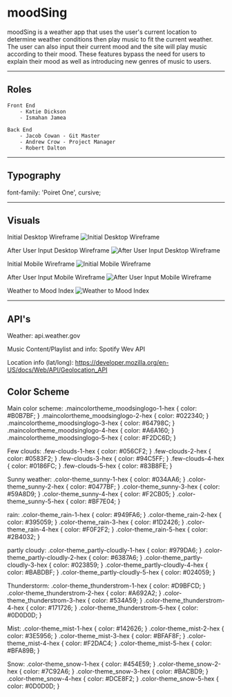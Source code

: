 # moodSing 
moodSing is a weather app that uses the user's current location to determine weather conditions then play music to fit the current weather. The user can also input their current mood and the site will play music according to their mood. These features bypass the need for users to explain their mood as well as introducing new genres of music to users. 

------------------
## Roles

```
Front End 
    - Katie Dickson 
    - Ismahan Jamea
```
```
Back End 
    - Jacob Cowan - Git Master
    - Andrew Crow - Project Manager
    - Robert Dalton
```
------------------
## Typography 

font-family: 'Poiret One', cursive;

<link href="https://fonts.googleapis.com/css2?family=Poiret+One&display=swap" rel="stylesheet">

-------------------
## Visuals

Initial Desktop Wireframe
![ Initial Desktop Wireframe ](./images/desktop1.png)

After User Input Desktop Wireframe
![ After User Input Desktop Wireframe ](./images/desktop2.png)

Initial Mobile Wireframe
![ Initial Mobile Wireframe ](./images/phone1.png)

After User Input Mobile Wireframe
![ After User Input Mobile Wireframe ](./images/phone2.png)

Weather to Mood Index
![ Weather to Mood Index ](./images/weather-mood-to-spotify-param-v2.png)

--------------------
## API's

Weather:
api.weather.gov

Music Content/Playlist and info:
Spotify Wev API

Location info (lat/long):
https://developer.mozilla.org/en-US/docs/Web/API/Geolocation_API

## Color Scheme

Main color scheme:
.maincolortheme_moodsinglogo-1-hex { color: #B0B7BF; }
.maincolortheme_moodsinglogo-2-hex { color: #022340; }
.maincolortheme_moodsinglogo-3-hex { color: #64798C; }
.maincolortheme_moodsinglogo-4-hex { color: #A6A160; }
.maincolortheme_moodsinglogo-5-hex { color: #F2DC6D; }

Few clouds:
.few-clouds-1-hex { color: #056CF2; }
.few-clouds-2-hex { color: #0583F2; }
.few-clouds-3-hex { color: #94C5FF; }
.few-clouds-4-hex { color: #0186FC; }
.few-clouds-5-hex { color: #83B8FE; }

Sunny weather:
.color-theme_sunny-1-hex { color: #034AA6; }
.color-theme_sunny-2-hex { color: #0477BF; }
.color-theme_sunny-3-hex { color: #59A8D9; }
.color-theme_sunny-4-hex { color: #F2CB05; }
.color-theme_sunny-5-hex { color: #BF7E04; }

rain:
.color-theme_rain-1-hex { color: #949FA6; }
.color-theme_rain-2-hex { color: #395059; }
.color-theme_rain-3-hex { color: #1D2426; }
.color-theme_rain-4-hex { color: #F0F2F2; }
.color-theme_rain-5-hex { color: #2B4032; }


partly cloudy:
.color-theme_partly-cloudly-1-hex { color: #979DA6; }
.color-theme_partly-cloudly-2-hex { color: #6387A6; }
.color-theme_partly-cloudly-3-hex { color: #023859; }
.color-theme_partly-cloudly-4-hex { color: #BABDBF; }
.color-theme_partly-cloudly-5-hex { color: #024059; }

Thunderstorm:
.color-theme_thunderstrom-1-hex { color: #D9BFCD; }
.color-theme_thunderstrom-2-hex { color: #A692A2; }
.color-theme_thunderstrom-3-hex { color: #534A59; }
.color-theme_thunderstrom-4-hex { color: #171726; }
.color-theme_thunderstrom-5-hex { color: #0D0D0D; }

Mist:
.color-theme_mist-1-hex { color: #142626; }
.color-theme_mist-2-hex { color: #3E5956; }
.color-theme_mist-3-hex { color: #BFAF8F; }
.color-theme_mist-4-hex { color: #F2DAC4; }
.color-theme_mist-5-hex { color: #BFA89B; }


Snow:
.color-theme_snow-1-hex { color: #454E59; }
.color-theme_snow-2-hex { color: #7C92A6; }
.color-theme_snow-3-hex { color: #BACBD9; }
.color-theme_snow-4-hex { color: #DCE8F2; }
.color-theme_snow-5-hex { color: #0D0D0D; }





